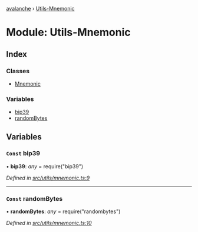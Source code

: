 [avalanche](../README.md) › [Utils-Mnemonic](utils_mnemonic.md)

# Module: Utils-Mnemonic

## Index

### Classes

* [Mnemonic](../classes/utils_mnemonic.mnemonic.md)

### Variables

* [bip39](utils_mnemonic.md#const-bip39)
* [randomBytes](utils_mnemonic.md#const-randombytes)

## Variables

### `Const` bip39

• **bip39**: *any* = require("bip39")

*Defined in [src/utils/mnemonic.ts:9](https://github.com/ava-labs/avalanchejs/blob/62a14d4/src/utils/mnemonic.ts#L9)*

___

### `Const` randomBytes

• **randomBytes**: *any* = require("randombytes")

*Defined in [src/utils/mnemonic.ts:10](https://github.com/ava-labs/avalanchejs/blob/62a14d4/src/utils/mnemonic.ts#L10)*
